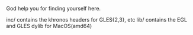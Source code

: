 
God help you for finding yourself here.

inc/ contains the khronos headers for GLES{2,3}, etc
lib/ contains the EGL and GLES dylib for MacOS(amd64)
